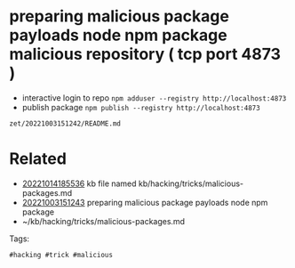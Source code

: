 # preparing malicious package payloads node npm package malicious repository ( tcp port 4873 )
- interactive login to repo `npm adduser --registry http://localhost:4873`
- publish package `npm publish --registry http://localhost:4873`

` zet/20221003151242/README.md `

# Related

- [20221014185536](/zet/20221014185536/README.md) kb file named kb/hacking/tricks/malicious-packages.md
- [20221003151243](/zet/20221003151243/README.md) preparing malicious package payloads node npm package
- ~/kb/hacking/tricks/malicious-packages.md

Tags:

    #hacking #trick #malicious 
